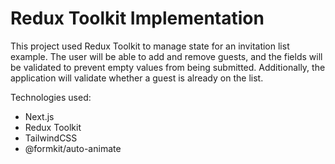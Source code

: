 # Redux Toolkit Implementation

This project used Redux Toolkit to manage state for an invitation list example. The user will be able to add and remove guests, and the fields will be validated to prevent empty values from being submitted. Additionally, the application will validate whether a guest is already on the list. 

Technologies used: 

- Next.js 
- Redux Toolkit 
- TailwindCSS 
- @formkit/auto-animate
  
